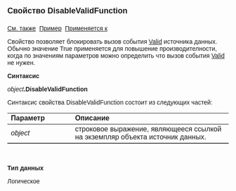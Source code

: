 <html>
<head>
<title>Источник данных\DisableValidFunction</title>
</head>

<body>

<p><strong><font size="4" face="Arial">Свойство DisableValidFunction<br>
<br>
</font></strong><font face="Arial"><a href="../Asdata.html">См. также</a>&nbsp;
<u>Пример</u>&nbsp; <a href="../Asdata.html">Применяется к</a></font></p>

<p><font face="Arial">Свойство позволяет блокировать вызов события
	<a href="../../ScriptProcs/Valid_Data.html">Valid</a> источника данных. 
Обычно значение True применяется для повышение производителности, когда по 
значениям параметров можно определить что вызов события
	<a href="../../ScriptProcs/Valid_Data.html">Valid</a> не нужен.</font></p>

<p class="label"><font face="Arial"><b>Синтаксис</b></font></p>

<p><font face="Arial"><em>object</em><strong>.</strong></font><strong><font face="Arial">DisableValidFunction</font></strong></p>

<p><font face="Arial">Синтаксис свойства DisableValidFunction</font><font face="Arial">
состоит из следующих частей:</font></p>

<table border="1" cellPadding="5" cols="2" frame="below" rules="rows">
<TBODY>
  <tr vAlign="top">
    <td class="label" width="29%"><font face="Arial"><b>Параметр</b></font></td>
    <td class="label" width="71%"><font face="Arial"><strong>Описание</strong></font></td>
  </tr>
  <tr>
    <td width="29%"><em><font face="Arial">object</font></em></td>
    <td width="71%"><font face="Arial">строковое выражение, являющееся 
	ссылкой на экземпляр объекта источник данных.</font></td>
  </tr>
</TBODY>
</table>

<p class="label">&nbsp;</p>

<p class="label"><font face="Arial"><b>Тип данных</b></font></p>

<p class="label"><font face="Arial">Логическое</font></p>
</body>
</html>
